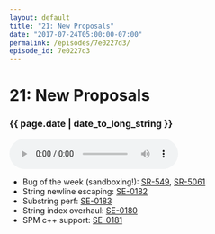 ```yaml
---
layout: default
title: "21: New Proposals"
date: "2017-07-24T05:00:00-07:00"
permalink: /episodes/7e0227d3/
episode_id: 7e0227d3
---
```


# 21: New Proposals

### {{ page.date | date_to_long_string }}

<audio controls><source src="/audio/7e0227d3.mp3" type="audio/mpeg"></audio>
<br/>
- Bug of the week (sandboxing!): [SR-549](https://bugs.swift.org/browse/SR-5491), [SR-5061](https://bugs.swift.org/browse/SR-5061)
- String newline escaping: [SE-0182](https://github.com/apple/swift-evolution/blob/master/proposals/0182-newline-escape-in-strings.md)
- Substring perf: [SE-0183](https://github.com/apple/swift-evolution/blob/master/proposals/0183-substring-affordances.md)
- String index overhaul: [SE-0180](https://github.com/apple/swift-evolution/blob/master/proposals/0180-string-index-overhaul.md)
- SPM c++ support: [SE-0181](https://github.com/apple/swift-evolution/blob/master/proposals/0181-package-manager-cpp-language-version.md)

